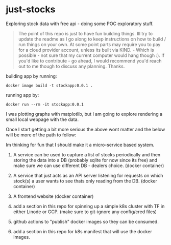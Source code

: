 # just-stocks
Exploring stock data with free api - doing some POC exploratory stuff.

> The point of this repo is just to have fun building things. Ill try to update the readme as I go along to keep instructions on how to build / run things on your own. At some point parts may require you to pay for a cloud provider account, unless its built via KIND. - Which is possible - not sure that my current computer would hang though :).
 If you'd like to contribute - go ahead, I would recommend you'd reach out to me though to discuss any planning.
 Thanks.

building app by running:
```
docker image build -t stockapp:0.0.1 .
```

running app by:
```
docker run --rm -it stockapp:0.0.1 
```

I was plotting graphs with matplotlib, but I am going to explore rendering a small local webpage with the data.


Once I start getting a bit more serious the above wont matter and the below will be more of the path to follow:

Im thinking for fun that I should make it a micro-service based system.

1) A service can be used to capture a list of stocks periodically and then storing the data into a DB (probably sqlite for now since its free) and make sure we can use different DB - dealers choice. (docker container)

2) A service that just acts as an API server listening for requests on which stock(s) a user wants to see thats only reading from the DB. (docker container)

3) A frontend website (docker container)

4) add a section in this repo for spinning up a simple k8s cluster with TF in either Linode or GCP. (make sure to git-ignore any config/cred files)

5) github actions to "publish" docker images so they can be consumed.

6) add a section in this repo for k8s manifest that will use the docker images.




